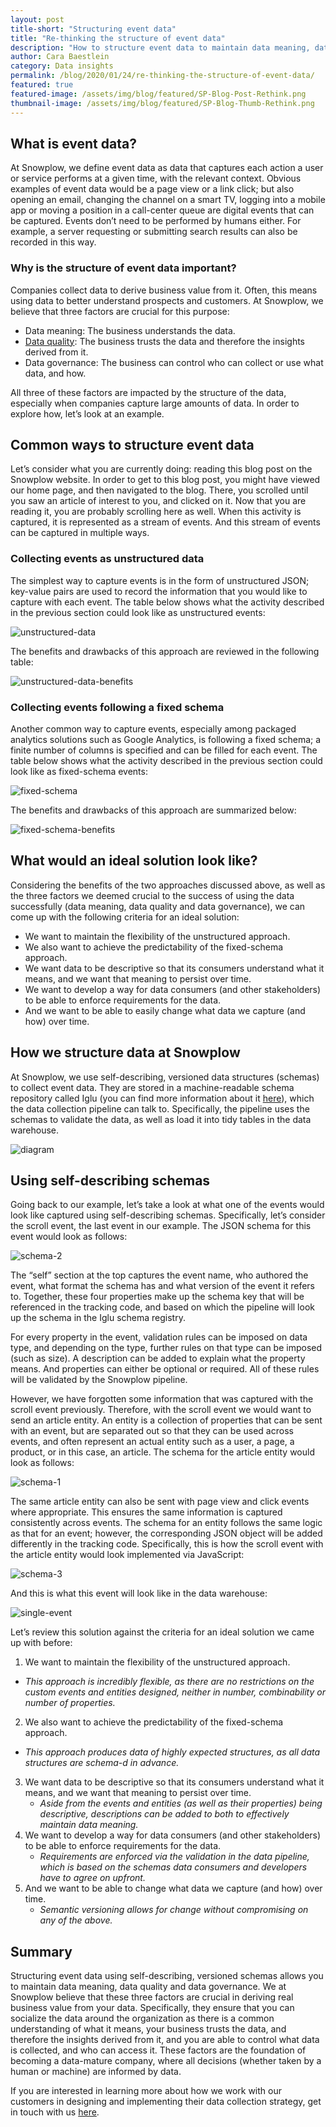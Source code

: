 ```yaml
---
layout: post
title-short: "Structuring event data"
title: "Re-thinking the structure of event data"
description: "How to structure event data to maintain data meaning, data quality and data governance to derive maximum business value."
author: Cara Baestlein
category: Data insights
permalink: /blog/2020/01/24/re-thinking-the-structure-of-event-data/
featured: true
featured-image: /assets/img/blog/featured/SP-Blog-Post-Rethink.png
thumbnail-image: /assets/img/blog/featured/SP-Blog-Thumb-Rethink.png
---
```




## What is event data?

At Snowplow, we define event data as data that captures each action a user or service performs at a given time, with the relevant context. Obvious examples of event data would be a page view or a link click; but also opening an email, changing the channel on a smart TV, logging into a mobile app or moving a position in a call-center queue are digital events that can be captured. Events don’t need to be performed by humans either. For example, a server requesting or submitting search results can also be recorded in this way.


### Why is the structure of event data important?

Companies collect data to derive business value from it. Often, this means using data to better understand prospects and customers. At Snowplow, we believe that three factors are crucial for this purpose: 



*   Data meaning: The business understands the data.
*   [Data quality](https://snowplowanalytics.com/blog/2019/09/09/how-to-optimize-your-pipeline-for-data-quality/): The business trusts the data and therefore the insights derived from it.
*   Data governance: The business can control who can collect or use what data, and how.

All three of these factors are impacted by the structure of the data, especially when companies capture large amounts of data. In order to explore how, let’s look at an example.


## Common ways to structure event data

Let’s consider what you are currently doing: reading this blog post on the Snowplow website. In order to get to this blog post, you might have viewed our home page, and then navigated to the blog. There, you scrolled until you saw an article of interest to you, and clicked on it. Now that you are reading it, you are probably scrolling here as well. When this activity is captured, it is represented as a stream of events. And this stream of events can be captured in multiple ways.


### Collecting events as unstructured data

The simplest way to capture events is in the form of unstructured JSON; key-value pairs are used to record the information that you would like to capture with each event. The table below shows what the activity described in the previous section could look like as unstructured events:


![unstructured-data](/assets/img/blog/2020/01/unstructured-data.png) 

The benefits and drawbacks of this approach are reviewed in the following table:

![unstructured-data-benefits](/assets/img/blog/2020/01/unstructured-data-benefits.png) 

### Collecting events following a fixed schema

Another common way to capture events, especially among packaged analytics solutions such as Google Analytics, is following a fixed schema; a finite number of columns is specified and can be filled for each event. The table below shows what the activity described in the previous section could look like as fixed-schema events:

![fixed-schema](/assets/img/blog/2020/01/collecting-events-fixed-schema.png) 

The benefits and drawbacks of this approach are summarized below:

![fixed-schema-benefits](/assets/img/blog/2020/01/fixed-schema-benefits.png) 

## What would an ideal solution look like?

Considering the benefits of the two approaches discussed above, as well as the three factors we deemed crucial to the success of using the data successfully (data meaning, data quality and data governance), we can come up with the following criteria for an ideal solution:



*   We want to maintain the flexibility of the unstructured approach.
*   We also want to achieve the predictability of the fixed-schema approach.
*   We want data to be descriptive so that its consumers understand what it means, and we want that meaning to persist over time. 
*   We want to develop a way for data consumers (and other stakeholders) to be able to enforce requirements for the data. 
*   And we want to be able to easily change what data we capture (and how) over time.


## How we structure data at Snowplow

At Snowplow, we use self-describing, versioned data structures (schemas) to collect event data. They are stored in a machine-readable schema repository called Iglu (you can find more information about it [here](https://github.com/snowplow/iglu#iglu-schema-repository)), which the data collection pipeline can talk to. Specifically, the pipeline uses the schemas to validate the data, as well as load it into tidy tables in the data warehouse. 

![diagram](/assets/img/blog/2020/01/diagram.png) 


## Using self-describing schemas

Going back to our example, let’s take a look at what one of the events would look like captured using self-describing schemas. Specifically, let’s consider the scroll event, the last event in our example. The JSON schema for this event would look as follows: 


![schema-2](/assets/img/blog/2020/01/schema-2.png) 


The “self” section at the top captures the event name, who authored the event, what format the schema has and what version of the event it refers to. Together, these four properties make up the schema key that will be referenced in the tracking code, and based on which the pipeline will look up the schema in the Iglu schema registry. 

For every property in the event, validation rules can be imposed on data type, and depending on the type, further rules on that type can be imposed (such as size). A description can be added to explain what the property means. And properties can either be optional or required. All of these rules will be validated by the Snowplow pipeline. 

However, we have forgotten some information that was captured with the scroll event previously. Therefore, with the scroll event we would want to send an article entity. An entity is a collection of properties that can be sent with an event, but are separated out so that they can be used across events, and often represent an actual entity such as a user, a page, a product, or in this case, an article. The schema for the article entity would look as follows:

![schema-1](/assets/img/blog/2020/01/schema-1.png) 



The same article entity can also be sent with page view and click events where appropriate. This ensures the same information is captured consistently across events. The schema for an entity follows the same logic as that for an event; however, the corresponding JSON object will be added differently in the tracking code. Specifically, this is how the scroll event with the article entity would look implemented via JavaScript: 

![schema-3](/assets/img/blog/2020/01/schema-3.png) 


And this is what this event will look like in the data warehouse: 

![single-event](/assets/img/blog/2020/01/single-event.png) 


Let’s review this solution against the criteria for an ideal solution we came up with before: 



1. We want to maintain the flexibility of the unstructured approach.
  * _This approach is incredibly flexible, as there are no restrictions on the custom events and entities designed, neither in number, combinability or number of properties._

2. We also want to achieve the predictability of the fixed-schema approach.
 * _This approach produces data of highly expected structures, as all data structures are schema-d in advance._ 



3. We want data to be descriptive so that its consumers understand what it means, and we want that meaning to persist over time. 
   * _Aside from the events and entities (as well as their properties) being descriptive, descriptions can be added to both to effectively maintain data meaning._
4. We want to develop a way for data consumers (and other stakeholders) to be able to enforce requirements for the data.
   * _Requirements are enforced via the validation in the data pipeline, which is based on the schemas data consumers and developers have to agree on upfront._
5. And we want to be able to change what data we capture (and how) over time.
   * _Semantic versioning allows for change without compromising on any of the above._



## Summary

Structuring event data using self-describing, versioned schemas allows you to maintain data meaning, data quality and data governance. We at Snowplow believe that these three factors are crucial in deriving real business value from your data. Specifically, they ensure that you can socialize the data around the organization as there is a common understanding of what it means, your business trusts the data, and therefore the insights derived from it, and you are able to control what data is collected, and who can access it. These factors are the foundation of becoming a data-mature company, where all decisions (whether taken by a human or machine) are informed by data. 

If you are interested in learning more about how we work with our customers in designing and implementing their data collection strategy, get in touch with us [here](https://snowplowanalytics.com/get-started/). 

